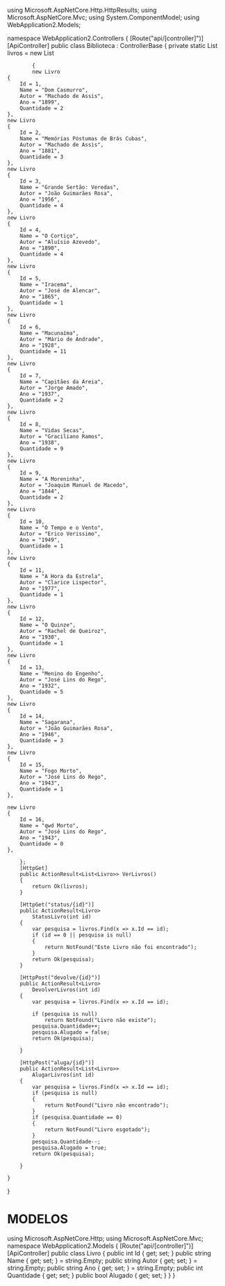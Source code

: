 using Microsoft.AspNetCore.Http.HttpResults;
using Microsoft.AspNetCore.Mvc;
using System.ComponentModel;
using WebApplication2.Models;

namespace WebApplication2.Controllers
{
    [Route("api/[controller]")]
    [ApiController]
    public class Biblioteca : ControllerBase
    {
        private static List<Livro> livros =
            new List<Livro>

            {
            new Livro
    {
        Id = 1,
        Name = "Dom Casmurro",
        Autor = "Machado de Assis",
        Ano = "1899",
        Quantidade = 2
    },
    new Livro
    {
        Id = 2,
        Name = "Memórias Póstumas de Brás Cubas",
        Autor = "Machado de Assis",
        Ano = "1881",
        Quantidade = 3
    },
    new Livro
    {
        Id = 3,
        Name = "Grande Sertão: Veredas",
        Autor = "João Guimarães Rosa",
        Ano = "1956",
        Quantidade = 4
    },
    new Livro
    {
        Id = 4,
        Name = "O Cortiço",
        Autor = "Aluísio Azevedo",
        Ano = "1890",
        Quantidade = 4
    },
    new Livro
    {
        Id = 5,
        Name = "Iracema",
        Autor = "José de Alencar",
        Ano = "1865",
        Quantidade = 1
    },
    new Livro
    {
        Id = 6,
        Name = "Macunaíma",
        Autor = "Mário de Andrade",
        Ano = "1928",
        Quantidade = 11
    },
    new Livro
    {
        Id = 7,
        Name = "Capitães da Areia",
        Autor = "Jorge Amado",
        Ano = "1937",
        Quantidade = 2
    },
    new Livro
    {
        Id = 8,
        Name = "Vidas Secas",
        Autor = "Graciliano Ramos",
        Ano = "1938",
        Quantidade = 9
    },
    new Livro
    {
        Id = 9,
        Name = "A Moreninha",
        Autor = "Joaquim Manuel de Macedo",
        Ano = "1844",
        Quantidade = 2
    },
    new Livro
    {
        Id = 10,
        Name = "O Tempo e o Vento",
        Autor = "Erico Verissimo",
        Ano = "1949",
        Quantidade = 1
    },
    new Livro
    {
        Id = 11,
        Name = "A Hora da Estrela",
        Autor = "Clarice Lispector",
        Ano = "1977",
        Quantidade = 1
    },
    new Livro
    {
        Id = 12,
        Name = "O Quinze",
        Autor = "Rachel de Queiroz",
        Ano = "1930",
        Quantidade = 1
    },
    new Livro
    {
        Id = 13,
        Name = "Menino do Engenho",
        Autor = "José Lins do Rego",
        Ano = "1932",
        Quantidade = 5
    },
    new Livro
    {
        Id = 14,
        Name = "Sagarana",
        Autor = "João Guimarães Rosa",
        Ano = "1946",
        Quantidade = 3
    },
    new Livro
    {
        Id = 15,
        Name = "Fogo Morto",
        Autor = "José Lins do Rego",
        Ano = "1943",
        Quantidade = 1
    },

    new Livro
    {
        Id = 16,
        Name = "qwd Morto",
        Autor = "José Lins do Rego",
        Ano = "1943",
        Quantidade = 0
    },

        };
        [HttpGet]
        public ActionResult<List<Livro>> VerLivros()
        {
            return Ok(livros);
        }

        [HttpGet("status/{id}")]
        public ActionResult<Livro>
            StatusLivro(int id)
        {
            var pesquisa = livros.Find(x => x.Id == id);
            if (id == 0 || pesquisa is null)
            {
                return NotFound("Este Livro não foi encontrado");
            }
            return Ok(pesquisa);
        }

        [HttpPost("devolve/{id}")]
        public ActionResult<Livro>
            DevolverLivros(int id)
        {
            var pesquisa = livros.Find(x => x.Id == id);

            if (pesquisa is null)
                return NotFound("Livro não existe");
            pesquisa.Quantidade++;
            pesquisa.Alugado = false;
            return Ok(pesquisa);
            
        }

        [HttpPost("aluga/{id}")]
        public ActionResult<List<Livro>>
            AlugarLivros(int id)
        {
            var pesquisa = livros.Find(x => x.Id == id);
            if (pesquisa is null)
            {
                return NotFound("Livro não encontrado");
            }
            if (pesquisa.Quantidade == 0)
            {
                return NotFound("Livro esgotado");
            }
            pesquisa.Quantidade--;
            pesquisa.Alugado = true;
            return Ok(pesquisa);
            
        }

    }
}

# MODELOS


using Microsoft.AspNetCore.Http;
using Microsoft.AspNetCore.Mvc;
namespace WebApplication2.Models
{
    [Route("api/[controller]")]
    [ApiController]
    public class Livro
    {
        public int Id { get; set; }
        public string Name { get; set; } = string.Empty;
        public string Autor { get; set; } = string.Empty;
        public string Ano { get; set; } = string.Empty;
        public int Quantidade { get; set; }
        public bool Alugado { get; set; }
    }
}
